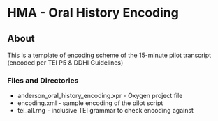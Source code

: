 # HMA - Oral History Encoding

## About
This is a template of encoding scheme of the 15-minute pilot transcript (encoded per TEI P5 & DDHI Guidelines)

### Files and Directories
* anderson_oral_history_encoding.xpr - Oxygen project file
* encoding.xml - sample encoding of the pilot script
* tei_all.rng - inclusive TEI grammar to check encoding against
